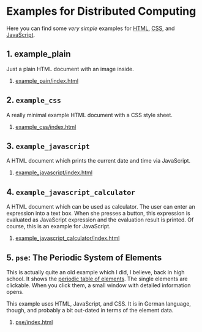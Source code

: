 # Examples for Distributed Computing

Here you can find some _very simple_ examples for [HTML](https://en.wikipedia.org/wiki/HTML), [CSS](https://en.wikipedia.org/wiki/Cascading_Style_Sheets), and [JavaScript](https://en.wikipedia.org/wiki/JavaScript).

## 1. example_plain

Just a plain HTML document with an image inside.

1. [example_pain/index.html](http://github.com/thomasWeise/distributedComputingExamples/tree/master/html/example_pain/index.html)


## 2. `example_css`

A really minimal example HTML document with a CSS style sheet.

1. [example_css/index.html](http://github.com/thomasWeise/distributedComputingExamples/tree/master/html/example_css/index.html)

## 3. `example_javascript`

A HTML document which prints the current date and time via JavaScript.

1. [example_javascript/index.html](http://github.com/thomasWeise/distributedComputingExamples/tree/master/html/example_javascript/index.html)

## 4. `example_javascript_calculator`

A HTML document which can be used as calculator. The user can enter an expression into a text box. When she presses a button, this expression is evaluated as JavaScript expression and the evaluation result is printed. Of course, this is an example for JavaScript. 

1. [example_javascript_calculator/index.html](http://github.com/thomasWeise/distributedComputingExamples/tree/master/html/example_javascript_calculator/index.html)

## 5. `pse`: The Periodic System of Elements

This is actually quite an old example which I did, I believe, back in high school. It shows the [periodic table of elements](https://en.wikipedia.org/wiki/Periodic_table). The single elements are clickable. When you click them, a small window with detailed information opens.

This example uses HTML, JavaScript, and CSS. It is in German language, though, and probably a bit out-dated in terms of the element data. 

1. [pse/index.html](http://github.com/thomasWeise/distributedComputingExamples/tree/master/html/pse/index.html)
